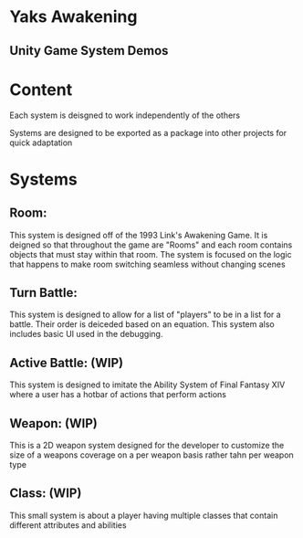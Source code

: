 # Yaks Awakening
## Unity Game System Demos

# Content
Each system is deisgned to work independently of the others

Systems are designed to be exported as a package into other projects for quick adaptation

# Systems

## Room: 
This system is designed off of the 1993 Link's Awakening Game. It is deigned so that throughout the game are "Rooms" and each room contains objects that must stay within that room. The system is focused on the logic that happens to make room switching seamless without changing scenes

## Turn Battle:
This system is designed to allow for a list of "players" to be in a list for a battle. Their order is deiceded based on an equation. This system also includes basic UI used in the debugging.

## Active Battle: (WIP)
This system is designed to imitate the Ability System of Final Fantasy XIV where a user has a hotbar of actions that perform actions

## Weapon: (WIP)
This is a 2D weapon system designed for the developer to customize the size of a weapons coverage on a per weapon basis rather tahn per weapon type

## Class: (WIP)
This small system is about a player having multiple classes that contain different attributes and abilities
